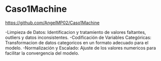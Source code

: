 # Caso1Machine
https://github.com/AngelMP02/Caso1Machine

-Limpieza de Datos: Identificacion y tratamiento de valores
faltantes, outliers y datos inconsistentes.
-Codificación de Variables Categóricas: Transformacion de datos categoricos en un formato adecuado para el modelo.
-Normalización y Escalado: Ajuste de los valores numericos para facilitar la convergencia del modelo.
